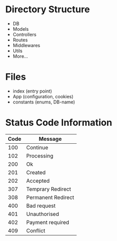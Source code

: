 # Directory Structure

- DB
- Models
- Controllers
- Routes
- Middlewares
- Utils
- More...

# Files

- index (entry point)
- App (configuration, cookies)
- constants (enums, DB-name)

# Status Code Information

| Code | Message            |
| ---- | ------------------ |
| 100  | Continue           |
| 102  | Processing         |
| 200  | Ok                 |
| 201  | Created            |
| 202  | Accepted           |
| 307  | Temprary Redirect  |
| 308  | Permanent Redirect |
| 400  | Bad request        |
| 401  | Unauthorised       |
| 402  | Payment required   |
| 409  | Conflict           |
